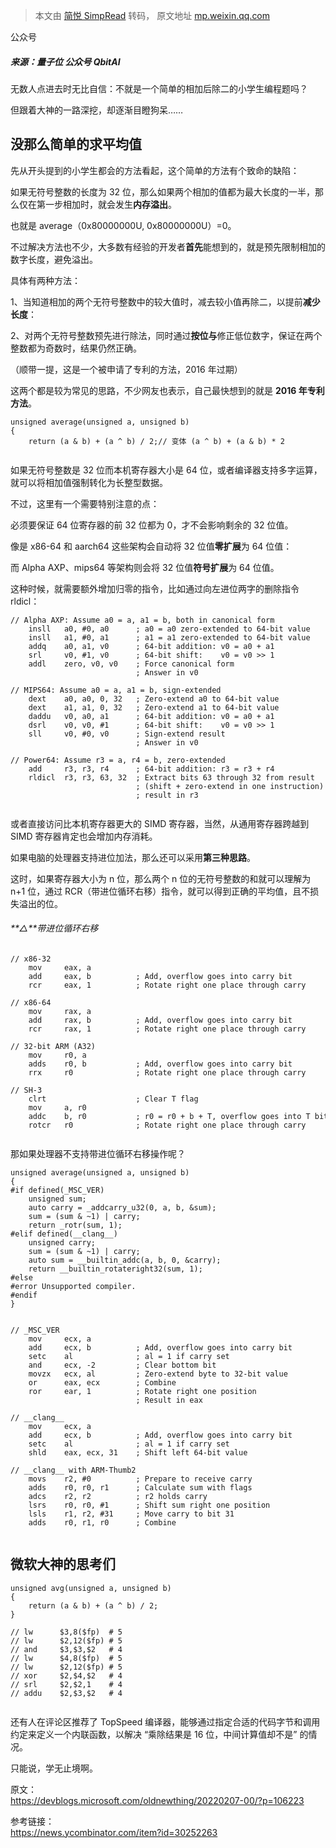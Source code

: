 > 本文由 [简悦 SimpRead](http://ksria.com/simpread/) 转码， 原文地址 [mp.weixin.qq.com](https://mp.weixin.qq.com/s/WAMX-M-GSRJlpK7MK6FSkg)

公众号

##### 来源：量子位 公众号 QbitAI

无数人点进去时无比自信：不就是一个简单的相加后除二的小学生编程题吗？

但跟着大神的一路深挖，却逐渐目瞪狗呆……

没那么简单的求平均值
----------

先从开头提到的小学生都会的方法看起，这个简单的方法有个致命的缺陷：

如果无符号整数的长度为 32 位，那么如果两个相加的值都为最大长度的一半，那么仅在第一步相加时，就会发生**内存溢出**。

也就是 average（0x80000000U, 0x80000000U）=0。

不过解决方法也不少，大多数有经验的开发者**首先**能想到的，就是预先限制相加的数字长度，避免溢出。

具体有两种方法：

1、当知道相加的两个无符号整数中的较大值时，减去较小值再除二，以提前**减少长度**：

2、对两个无符号整数预先进行除法，同时通过**按位与**修正低位数字，保证在两个整数都为奇数时，结果仍然正确。

（顺带一提，这是一个被申请了专利的方法，2016 年过期）

这两个都是较为常见的思路，不少网友也表示，自己最快想到的就是 **2016 年专利方法**。

```
unsigned average(unsigned a, unsigned b)
{
    return (a & b) + (a ^ b) / 2;// 变体 (a ^ b) + (a & b) * 2


```

如果无符号整数是 32 位而本机寄存器大小是 64 位，或者编译器支持多字运算，就可以将相加值强制转化为长整型数据。

不过，这里有一个需要特别注意的点：

必须要保证 64 位寄存器的前 32 位都为 0，才不会影响剩余的 32 位值。

像是 x86-64 和 aarch64 这些架构会自动将 32 位值**零扩展**为 64 位值：

而 Alpha AXP、mips64 等架构则会将 32 位值**符号扩展**为 64 位值。

这种时候，就需要额外增加归零的指令，比如通过向左进位两字的删除指令 rldicl：

```
// Alpha AXP: Assume a0 = a, a1 = b, both in canonical form
    insll   a0, #0, a0      ; a0 = a0 zero-extended to 64-bit value
    insll   a1, #0, a1      ; a1 = a1 zero-extended to 64-bit value
    addq    a0, a1, v0      ; 64-bit addition: v0 = a0 + a1
    srl     v0, #1, v0      ; 64-bit shift:    v0 = v0 >> 1
    addl    zero, v0, v0    ; Force canonical form
                            ; Answer in v0

// MIPS64: Assume a0 = a, a1 = b, sign-extended
    dext    a0, a0, 0, 32   ; Zero-extend a0 to 64-bit value
    dext    a1, a1, 0, 32   ; Zero-extend a1 to 64-bit value
    daddu   v0, a0, a1      ; 64-bit addition: v0 = a0 + a1
    dsrl    v0, v0, #1      ; 64-bit shift:    v0 = v0 >> 1
    sll     v0, #0, v0      ; Sign-extend result
                            ; Answer in v0

// Power64: Assume r3 = a, r4 = b, zero-extended
    add     r3, r3, r4      ; 64-bit addition: r3 = r3 + r4
    rldicl  r3, r3, 63, 32  ; Extract bits 63 through 32 from result
                            ; (shift + zero-extend in one instruction)
                            ; result in r3


```

或者直接访问比本机寄存器更大的 SIMD 寄存器，当然，从通用寄存器跨越到 SIMD 寄存器肯定也会增加内存消耗。

如果电脑的处理器支持进位加法，那么还可以采用**第三种思路**。

这时，如果寄存器大小为 n 位，那么两个 n 位的无符号整数的和就可以理解为 n+1 位，通过 RCR（带进位循环右移）指令，就可以得到正确的平均值，且不损失溢出的位。

###### **△**带进位循环右移

```
// x86-32
    mov     eax, a
    add     eax, b          ; Add, overflow goes into carry bit
    rcr     eax, 1          ; Rotate right one place through carry

// x86-64
    mov     rax, a
    add     rax, b          ; Add, overflow goes into carry bit
    rcr     rax, 1          ; Rotate right one place through carry

// 32-bit ARM (A32)
    mov     r0, a
    adds    r0, b           ; Add, overflow goes into carry bit
    rrx     r0              ; Rotate right one place through carry

// SH-3
    clrt                    ; Clear T flag
    mov     a, r0
    addc    b, r0           ; r0 = r0 + b + T, overflow goes into T bit
    rotcr   r0              ; Rotate right one place through carry


```

那如果处理器不支持带进位循环右移操作呢？

```
unsigned average(unsigned a, unsigned b)
{
#if defined(_MSC_VER)
    unsigned sum;
    auto carry = _addcarry_u32(0, a, b, &sum);
    sum = (sum & ~1) | carry;
    return _rotr(sum, 1);
#elif defined(__clang__)
    unsigned carry;
    sum = (sum & ~1) | carry;
    auto sum = __builtin_addc(a, b, 0, &carry);
    return __builtin_rotateright32(sum, 1);
#else
#error Unsupported compiler.
#endif
}


```

```
// _MSC_VER
    mov     ecx, a
    add     ecx, b          ; Add, overflow goes into carry bit
    setc    al              ; al = 1 if carry set
    and     ecx, -2         ; Clear bottom bit
    movzx   ecx, al         ; Zero-extend byte to 32-bit value
    or      eax, ecx        ; Combine
    ror     ear, 1          ; Rotate right one position
                            ; Result in eax

// __clang__
    mov     ecx, a
    add     ecx, b          ; Add, overflow goes into carry bit
    setc    al              ; al = 1 if carry set
    shld    eax, ecx, 31    ; Shift left 64-bit value

// __clang__ with ARM-Thumb2
    movs    r2, #0          ; Prepare to receive carry
    adds    r0, r0, r1      ; Calculate sum with flags
    adcs    r2, r2          ; r2 holds carry
    lsrs    r0, r0, #1      ; Shift sum right one position
    lsls    r1, r2, #31     ; Move carry to bit 31
    adds    r0, r1, r0      ; Combine


```

微软大神的思考们
--------

```
unsigned avg(unsigned a, unsigned b)
{
    return (a & b) + (a ^ b) / 2;
}

// lw      $3,8($fp)  # 5
// lw      $2,12($fp) # 5
// and     $3,$3,$2   # 4
// lw      $4,8($fp)  # 5
// lw      $2,12($fp) # 5
// xor     $2,$4,$2   # 4
// srl     $2,$2,1    # 4
// addu    $2,$3,$2   # 4


```

还有人在评论区推荐了 TopSpeed 编译器，能够通过指定合适的代码字节和调用约定来定义一个内联函数，以解决 “乘除结果是 16 位，中间计算值却不是” 的情况。

只能说，学无止境啊。

原文：  
https://devblogs.microsoft.com/oldnewthing/20220207-00/?p=106223

参考链接：  
https://news.ycombinator.com/item?id=30252263